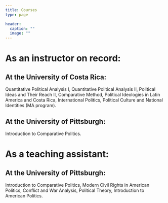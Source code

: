 ```yaml
---
title: Courses
type: page

header:
  caption: ""
  image: ""
---
```


# As an instructor on record:
## At the University of Costa Rica: 
Quantitative Political Analysis I, Quantitative Political Analysis II, Political Ideas and Their Reach II, Comparative Method, Political Ideologies in Latin America and Costa Rica, International Politics, Political Culture and National Identities (MA program). 
## At the University of Pittsburgh: 
Introduction to Comparative Politics.
# As a teaching assistant: 
## At the University of Pittsburgh: 
Introduction to Comparative Politics, Modern Civil Rights in American Politics, Conflict and War Analysis, Political Theory, Introduction to American Politics.
